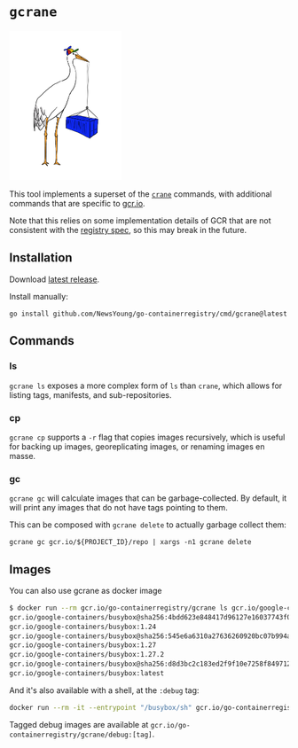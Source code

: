 # `gcrane`

<img src="../../images/gcrane.png" width="40%">

This tool implements a superset of the [`crane`](../crane/README.md) commands, with
additional commands that are specific to [gcr.io](https://gcr.io).

Note that this relies on some implementation details of GCR that are not
consistent with the [registry spec](https://docs.docker.com/registry/spec/api/),
so this may break in the future.

## Installation

Download [latest release](https://github.com/NewsYoung/go-containerregistry/releases/latest).

Install manually:

```
go install github.com/NewsYoung/go-containerregistry/cmd/gcrane@latest
```

## Commands

### ls

`gcrane ls` exposes a more complex form of `ls` than `crane`, which allows for
listing tags, manifests, and sub-repositories.

### cp

`gcrane cp` supports a `-r` flag that copies images recursively, which is useful
for backing up images, georeplicating images, or renaming images en masse.

### gc

`gcrane gc` will calculate images that can be garbage-collected.
By default, it will print any images that do not have tags pointing to them.

This can be composed with `gcrane delete` to actually garbage collect them:
```shell
gcrane gc gcr.io/${PROJECT_ID}/repo | xargs -n1 gcrane delete
```

## Images

You can also use gcrane as docker image

```sh
$ docker run --rm gcr.io/go-containerregistry/gcrane ls gcr.io/google-containers/busybox
gcr.io/google-containers/busybox@sha256:4bdd623e848417d96127e16037743f0cd8b528c026e9175e22a84f639eca58ff
gcr.io/google-containers/busybox:1.24
gcr.io/google-containers/busybox@sha256:545e6a6310a27636260920bc07b994a299b6708a1b26910cfefd335fdfb60d2b
gcr.io/google-containers/busybox:1.27
gcr.io/google-containers/busybox:1.27.2
gcr.io/google-containers/busybox@sha256:d8d3bc2c183ed2f9f10e7258f84971202325ee6011ba137112e01e30f206de67
gcr.io/google-containers/busybox:latest
```

And it's also available with a shell, at the `:debug` tag:

```sh
docker run --rm -it --entrypoint "/busybox/sh" gcr.io/go-containerregistry/gcrane:debug
```

Tagged debug images are available at `gcr.io/go-containerregistry/gcrane/debug:[tag]`.

